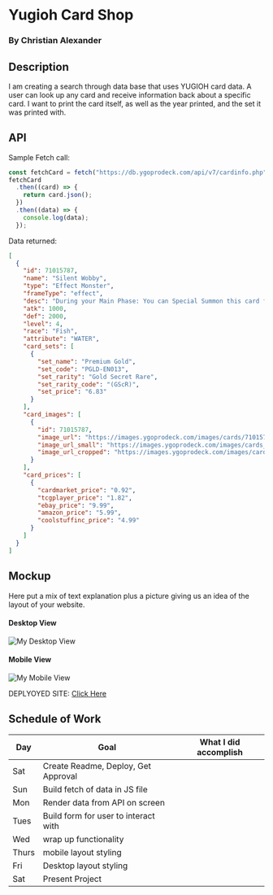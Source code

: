 # Yugioh Card Shop

### By Christian Alexander

## Description

I am creating a search through data base that uses YUGIOH card data. A user can look up any card
and receive information back about a specific card. I want to print the card itself, as well as
the year printed, and the set it was printed with.

## API

Sample Fetch call:

```js
const fetchCard = fetch("https://db.ygoprodeck.com/api/v7/cardinfo.php");
fetchCard
  .then((card) => {
    return card.json();
  })
  .then((data) => {
    console.log(data);
  });
```

Data returned:

```json
[
  {
    "id": 71015787,
    "name": "Silent Wobby",
    "type": "Effect Monster",
    "frameType": "effect",
    "desc": "During your Main Phase: You can Special Summon this card from your hand to your opponent's side of the field. When Summoned this way: Draw 1 card, and if you do, your opponent gains 2000 Life Points. You can only use this effect of \"Silent Wobby\" once per turn. The hand size limit of this card's controller becomes 3.",
    "atk": 1000,
    "def": 2000,
    "level": 4,
    "race": "Fish",
    "attribute": "WATER",
    "card_sets": [
      {
        "set_name": "Premium Gold",
        "set_code": "PGLD-EN013",
        "set_rarity": "Gold Secret Rare",
        "set_rarity_code": "(GScR)",
        "set_price": "6.83"
      }
    ],
    "card_images": [
      {
        "id": 71015787,
        "image_url": "https://images.ygoprodeck.com/images/cards/71015787.jpg",
        "image_url_small": "https://images.ygoprodeck.com/images/cards_small/71015787.jpg",
        "image_url_cropped": "https://images.ygoprodeck.com/images/cards_cropped/71015787.jpg"
      }
    ],
    "card_prices": [
      {
        "cardmarket_price": "0.92",
        "tcgplayer_price": "1.82",
        "ebay_price": "9.99",
        "amazon_price": "5.99",
        "coolstuffinc_price": "4.99"
      }
    ]
  }
]
```

## Mockup

Here put a mix of text explanation plus a picture giving us an idea of the layout of your website.

#### Desktop View

![My Desktop View]()

#### Mobile View

![My Mobile View](https://i.imgur.com/5Bs7N6B.png)

DEPLYOYED SITE: [Click Here]()

## Schedule of Work

| Day   | Goal                                 | What I did accomplish |
| ----- | ------------------------------------ | --------------------- |
| Sat   | Create Readme, Deploy, Get Approval  |                       |
| Sun   | Build fetch of data in JS file       |                       |
| Mon   | Render data from API on screen       |                       |
| Tues  | Build form for user to interact with |                       |
| Wed   | wrap up functionality                |                       |
| Thurs | mobile layout styling                |                       |
| Fri   | Desktop layout styling               |                       |
| Sat   | Present Project                      |                       |
